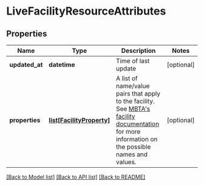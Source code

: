 # LiveFacilityResourceAttributes

## Properties
Name | Type | Description | Notes
------------ | ------------- | ------------- | -------------
**updated_at** | **datetime** | Time of last update | [optional] 
**properties** | [**list[FacilityProperty]**](FacilityProperty.md) | A list of name/value pairs that apply to the facility. See [MBTA&#39;s facility documentation](https://www.mbta.com/developers/gtfs/f#facilities_properties_definitions) for more information on the possible names and values. | [optional] 

[[Back to Model list]](../README.md#documentation-for-models) [[Back to API list]](../README.md#documentation-for-api-endpoints) [[Back to README]](../README.md)


